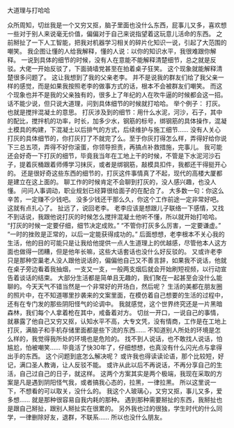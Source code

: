 大道理与打哈哈

众所周知，切丝我是一个又穷又抠，脑子里面也没什么东西，屁事儿又多，喜欢想一些对于别人来说毫无价值，偏偏对于自己来说指望着这玩意儿活命的东西。
之前掰扯了一下人工智能，把我对机器学习相关的碎片化知识一说，引起了大范围的嘲笑。
我企图让懂的人给我解释，懂的人说：以你的知识水平，我很难跟你解释。
一说到具体的细节的时候，没有人在意能不能解释清楚细节，总之就是反驳。大佬一开始反驳了，下面骑墙党甚至在拍着桌子狂笑。
这个现象就能解释清楚很多问题了。
这让我想到了我的父亲老李。
并不是说我的群友们给了我父亲一样的感觉，而是如果我按照老李的做事方式的话，根本不会被群友们嘲笑。
而这个现象也并不是我的父亲独有的，很多上了年纪的人在吹牛逼的时候都会这一招。
话不能少说，但只说大道理，问到具体细节的时候就打哈哈。
举个例子：
打灰。也就是搅拌混凝土的意思。
打灰涉及到的细节：用什么水泥，河沙，石子，其中的配比，搅拌机的功率，时长，加多少水，钢筋的标号，绑钢筋的具体操作，混凝土模具的构建，下混凝土以后排气的方式，后续维护与施工细节……
没有人关心打灰的具体细节的，你打灰打了不就完了么。至于你灰打得怎么样，弄得好给你说下三总五项，弄得不好你滚蛋，你领导担责，再搞点补救措施，完事儿。
我可能还会好奇一下打灰的细节，毕竟我当年在工地上干的时候，不管是下水泥河沙石子，提着灰桶跟着师傅学习抹灰，或者是绑钢筋，敲模具扣件，我都还干得挺开心的。
还是很好奇这些东西的细节的，打灰这件事情真了不起，现代的高楼大厦都是建立在这上面的。
聊工作的时候肯定不会聊到打灰的，没人感兴趣，也没人懂。
问问人事调动，职业规划已经算很给面子的在配合了。
大多数一句：你这么辛苦，一定赚不少钱吧。
没多少钱还干那么久，你这个工作前途一定非常好吧。
这就有点扎心了。
扯远了，说回老李。
老李应该是想跟儿子联络一下感情，又找不到话说，我跟他说打灰的时候怎么搅拌混凝土他听不懂，所以就开始打哈哈。
“打灰的时候一定要仔细，细节决定成败。”
“不管你打灰多么厉害，一定要谦虚。”
“一时的挫败是正常的，以后一定能获得成功的。”
后面想想，老李根本不关心我的生活，他的目的可能只是让我给他提供一点人生道理上的优越感，尽管他本人这方面也做得一团糟，但是他年长嘛，这些大话套话也没什么好反驳的。
又或许老李只是那种空巢老人没人跟他说话的，偏偏他自己又不善言辞，如果我不说话，他就在桌子旁边看着我抽烟，一支又一支，一般两支烟后就会开始刷短视频，以行动宣告着谈话的结束。
大部分生活都是简单且无趣的，我们聚在一起甚至会没什么能聊的。今天天气不错当然是一个非常好的开场白，然后呢？
生活的美都在朋友圈的照片中，在不知道哪里抄袭来的文案里面，在模仿着自己想要的生活的过程中，还有在专门发的那些阴阳怪气的论调中。
我就感觉，这个世界终究还是一片黑暗森林，我们每个人拿着枪在其中，戒备着对方。
切丝一开口，一说自己的事情，就暴露了他自己又穷又抠，认知水平不高，大专文凭，没有情商，工作是在工地上打灰，满脑子和手机存储里面都是些下流的东西……
不知道别人所处的环境是怎么样的，我觉得我所处的环境也是危险的。
找不到人说话，也不敢找人说话，怕尴尬，怕被嘲笑……
毕竟活了快30年了，仔细想想，也真没有什么闪光点与拿得出手的东西。
这个问题到底怎么解决呢？
或许我也得读读论语，那个比较短，好记，满口圣人教诲，让人反驳不能。
或许从此以后不再说话，不再分享自己的生活，自己过自己的日子，就这样。
这两个方案其实是两个极端，我现在采取的方案是凡是遇到阴阳怪气我，或者搞我心态的，拉黑，一律拉黑。
所以这里说一下，不想看的可以取关，没什么的。
我这个人玻璃心，又穷又抠，事儿又多，爱多想……
就是那种很容易自我内耗的那种。
遇到那种需要掰扯的东西，我掰扯也是跟自己掰扯，跟别人掰扯实在很累的。
另外我也过的很独，学生时代的什么同学，一律删除好友，退群，不联系……
所以也没什么朋友。